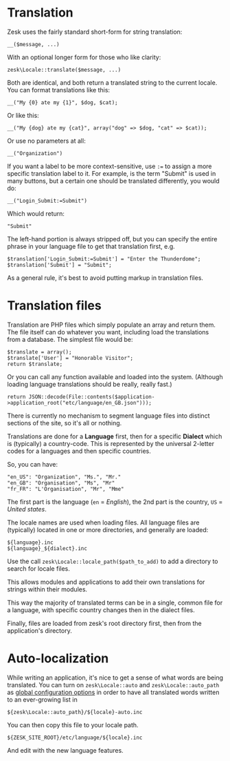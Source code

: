 # Translation

Zesk uses the fairly standard short-form for string translation:

	__($message, ...)
	
With an optional longer form for those who like clarity:

    zesk\Locale::translate($message, ...)
	
Both are identical, and both return a translated string to the current locale. You can format translations like this:

	__("My {0} ate my {1}", $dog, $cat);
	
Or like this:

	__("My {dog} ate my {cat}", array("dog" => $dog, "cat" => $cat));
	
Or use no parameters at all:

	__("Organization")
	
If you want a label to be more context-sensitive, use `:=` to assign a more specific translation label to it. For example, is the term "Submit" is used in many buttons, but a certain one should be translated differently, you would do:

	__("Login_Submit:=Submit")

Which would return:

	"Submit"

The left-hand portion is always stripped off, but you can specify the entire phrase in your language file to get that translation first, e.g.

	$translation['Login_Submit:=Submit'] = "Enter the Thunderdome";
	$translation['Submit'] = "Submit";
	
As a general rule, it's best to avoid putting markup in translation files.

# Translation files

Translation are PHP files which simply populate an array and return them. The file itself can do whatever you want, including load the translations from a database. The simplest file would be:

	$translate = array();
	$translate['User'] = "Honorable Visitor";
	return $translate;
	
Or you can call any function available and loaded into the system. (Although loading language translations should be really, really fast.)

	return JSON::decode(File::contents($application->application_root("etc/language/en_GB.json")));

There is currently no mechanism to segment language files into distinct sections of the site, so it's all or nothing.

Translations are done for a **Language** first, then for a specific **Dialect** which is (typically) a country-code. This is represented by the universal 2-letter codes for a languages and then specific countries.

So, you can have:

	"en_US": "Organization", "Ms.", "Mr."
	"en_GB": "Organisation", "Ms", "Mr"
	"fr_FR": "L'Organisation", "Mr", "Mme"

The first part is the language (`en` = *English*), the 2nd part is the country, `US` = *United states*.

The locale names are used when loading files. All language files are (typically) located in one or more directories, and generally are loaded:

	${language}.inc
	${language}_${dialect}.inc

Use the call `zesk\Locale::locale_path($path_to_add)` to add a directory to search for locale files.

This allows modules and applications to add their own translations for strings within their modules.

This way the majority of translated terms can be in a single, common file for a language, with specific country changes then in the dialect files.

Finally, files are loaded from zesk's root directory first, then from the application's directory.

# Auto-localization

While writing an application, it's nice to get a sense of what words are being translated. You can turn on `zesk\Locale::auto` and `zesk\Locale::auto_path` as [global configuration options](./globals.md) in order to have all translated words written to an ever-growing list in 

	${zesk\Locale::auto_path}/${locale}-auto.inc
	
You can then copy this file to your locale path.

	${ZESK_SITE_ROOT}/etc/language/${locale}.inc
	
And edit with the new language features.
	
